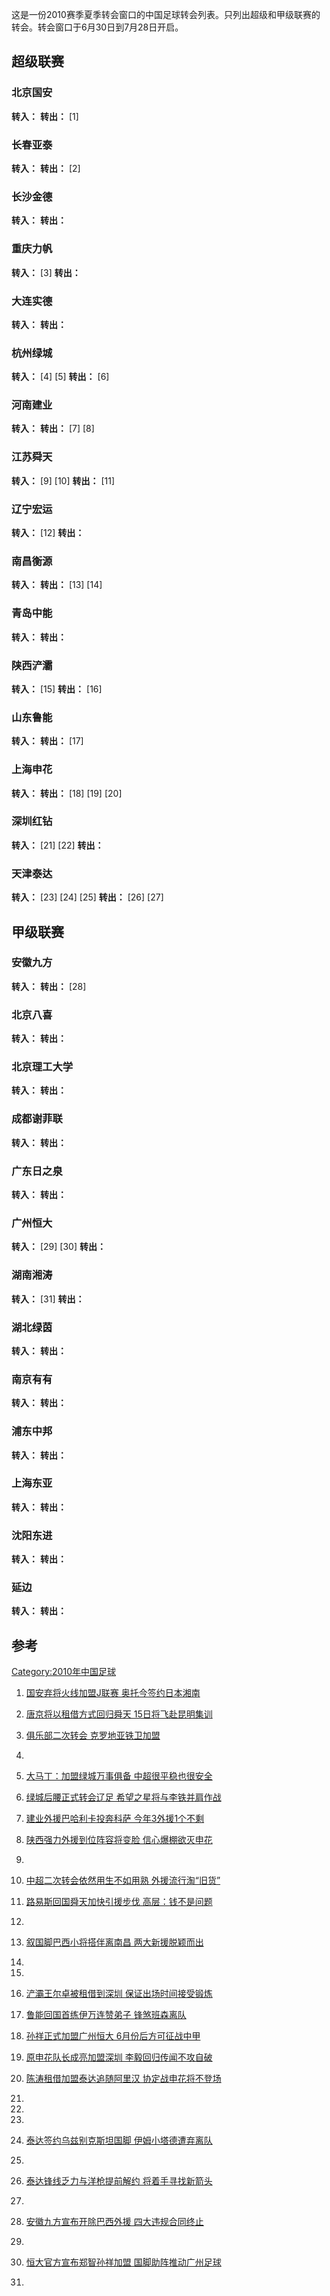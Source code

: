 这是一份2010赛季夏季转会窗口的中国足球转会列表。只列出超级和甲级联赛的转会。转会窗口于6月30日到7月28日开启。

## 超级联赛

### 北京国安

**转入：**     **转出：**  \[1\]

### 长春亚泰

**转入：**        **转出：**  \[2\]

### 长沙金德

**转入：**    **转出：**

### 重庆力帆

**转入：**  \[3\]    **转出：**

### 大连实德

**转入：**       **转出：**

### 杭州绿城

**转入：**  \[4\] \[5\]   **转出：**  \[6\]

### 河南建业

**转入：**    **转出：**  \[7\]  \[8\]

### 江苏舜天

**转入：**  \[9\]  \[10\]    **转出：**  \[11\]

### 辽宁宏运

**转入：**  \[12\]     **转出：**

### 南昌衡源

**转入：**       **转出：**   \[13\] \[14\]

### 青岛中能

**转入：**         **转出：**

### 陕西浐灞

**转入：**  \[15\]     **转出：**     \[16\]

### 山东鲁能

**转入：**       **转出：**   \[17\]

### 上海申花

**转入：**      **转出：**  \[18\] \[19\] \[20\]

### 深圳红钻

**转入：**   \[21\]  \[22\]   **转出：**

### 天津泰达

**转入：**  \[23\] \[24\] \[25\]    **转出：**  \[26\] \[27\]

## 甲级联赛

### 安徽九方

**转入：**       **转出：**   \[28\]

### 北京八喜

**转入：**         **转出：**

### 北京理工大学

**转入：**        **转出：**

### 成都谢菲联

**转入：**      **转出：**

### 广东日之泉

**转入：**     **转出：**

### 广州恒大

**转入：**  \[29\] \[30\]    **转出：**

### 湖南湘涛

**转入：**  \[31\]   **转出：**

### 湖北绿茵

**转入：**     **转出：**

### 南京有有

**转入：**    **转出：**

### 浦东中邦

**转入：**      **转出：**

### 上海东亚

**转入：**      **转出：**

### 沈阳东进

**转入：**       **转出：**

### 延边

**转入：**     **转出：**

## 参考

[Category:2010年中国足球](https://zh.wikipedia.org/wiki/Category:2010年中国足球 "wikilink")

1.  [国安弃将火线加盟J联赛 奥托今签约日本湘南](http://sports.qq.com/a/20100716/000935.htm)

2.  [唐京将以租借方式回归舜天 15日将飞赴昆明集训](http://sports.sohu.com/20100612/n272760710.shtml)

3.  [俱乐部二次转会 克罗地亚铁卫加盟](http://www.lifanfc.com/shownews.asp?id=1428)

4.

5.  [大马丁：加盟绿城万事俱备 中超很平稳也很安全](http://sports.163.com/10/0710/21/6B8U94SL00051C89.html)

6.  [绿城后腰正式转会辽足 希望之星将与李铁并肩作战](http://sports.sina.com.cn/j/2010-07-27/19305123247.shtml)

7.  [建业外援巴哈利卡投奔科萨 今年3外援1个不剩](http://we.sportscn.com/viewnews-496173.html)

8.  [陕西强力外援到位阵容将变脸 信心爆棚欲灭申花](http://sports.sohu.com/20100709/n273379925.shtml)

9.
10. [中超二次转会依然用生不如用熟 外援流行淘“旧货”](http://sports.sina.com.cn/j/2010-07-01/15515082384.shtml)

11. [路易斯回国舜天加快引援步伐 高层：钱不是问题](http://sports.sohu.com/20100603/n272552121.shtml)

12.
13. [叙国脚巴西小将搭伴离南昌 两大新援脱颖而出](http://we.sportscn.com/viewnews-521550.html)

14.
15.
16. [浐灞王尔卓被租借到深圳 保证出场时间接受锻炼](http://sports.sohu.com/20100729/n273845489.shtml)

17. [鲁能回国首练伊万连赞弟子 锋煞班森离队](http://sports.sohu.com/20100706/n273324847.shtml)

18. [孙祥正式加盟广州恒大 6月份后方可征战中甲](http://sports.163.com/10/0428/14/65C79C9300051C8L.html)

19. [原申花队长成亮加盟深圳 李毅回归传闻不攻自破](http://sports.sina.com.cn/j/2010-06-29/18175078624.shtml)

20. [陈涛租借加盟泰达追随阿里汉 协定战申花将不登场](http://sports.sina.com.cn/j/2010-07-27/22005123339.shtml)

21.
22.
23.

24. [泰达签约乌兹别克斯坦国脚 伊姆小塔德遭弃离队](http://sports.163.com/10/0708/15/6B324C6T00051C89.html)

25.
26. [泰达锋线乏力与洋枪提前解约 将着手寻找新箭头](http://sports.sohu.com/20100601/n272493944.shtml)

27.
28. [安徽九方宣布开除巴西外援 四大违规合同终止](http://sports.qq.com/a/20100818/001033.htm)

29.
30. [恒大官方宣布郑智孙祥加盟 国脚助阵推动广州足球](http://sports.sina.com.cn/b/2010-06-28/15075075788.shtml)

31.